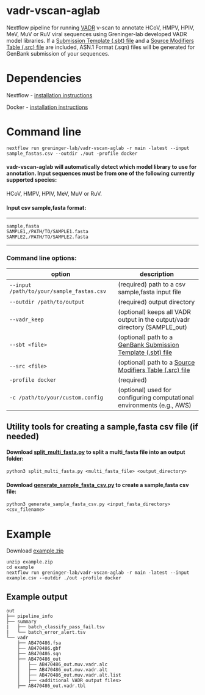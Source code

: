 # vadr-vscan-aglab
Nextflow pipeline for running [VADR](https://github.com/ncbi/vadr) v-scan to annotate HCoV, HMPV, HPIV, MeV, MuV or RuV viral sequences using Greninger-lab developed VADR model libraries.  If a [Submission Template (.sbt) file](https://submit.ncbi.nlm.nih.gov/genbank/template/submission/) and a [Source Modifiers Table (.src) file](https://www.ncbi.nlm.nih.gov/WebSub/html/help/genbank-source-table.html) are included, ASN.1 Format (.sqn) files will be generated for GenBank submission of your sequences.

# Dependencies
Nextflow - [installation instructions](https://www.nextflow.io/docs/latest/install.html)

Docker - [installation instructions](https://docs.docker.com/get-started/get-docker/)

# Command line
    nextflow run greninger-lab/vadr-vscan-aglab -r main -latest --input sample_fastas.csv --outdir ./out -profile docker

#### vadr-vscan-aglab will automatically detect which model library to use for annotation.  Input sequences must be from one of the following currently supported species:
HCoV, HMPV, HPIV, MeV, MuV or RuV.

#### Input csv sample,fasta format:
---------
    sample,fasta
    SAMPLE1,/PATH/TO/SAMPLE1.fasta
    SAMPLE2,/PATH/TO/SAMPLE2.fasta
---------

### Command line options:
| option | description | 
|--------|-------------|
| `--input  /path/to/your/sample_fastas.csv` | (required) path to a csv sample,fasta input file |
| `--outdir /path/to/output`                | (required) output directory |
| `--vadr_keep`                             | (optional) keeps all VADR output in the output/vadr directory (SAMPLE_out) |
| `--sbt <file>`        | (optional) path to a [GenBank Submission Template (.sbt) file](https://submit.ncbi.nlm.nih.gov/genbank/template/submission/) | 
| `--src <file>`        | (optional) path to a [Source Modifiers Table (.src) file](https://www.ncbi.nlm.nih.gov/WebSub/html/help/genbank-source-table.html) |
| `-profile docker`                         | (required) |
| `-c /path/to/your/custom.config`          | (optional) used for configuring computational environments (e.g., AWS) |

## Utility tools for creating a sample,fasta csv file (if needed)
#### Download [split_multi_fasta.py](https://github.com/greninger-lab/vadr-vscan-aglab/raw/refs/heads/main/docker_imgs/vadr/split_multi_fasta.py) to split a multi_fasta file into an output folder:
`python3 split_multi_fasta.py <multi_fasta_file> <output_directory>`
#### Download [generate_sample_fasta_csv.py](https://github.com/greninger-lab/vadr-vscan-aglab/raw/refs/heads/main/docker_imgs/vadr/generate_sample_fasta_csv.py) to create a sample,fasta csv file:
`python3 generate_sample_fasta_csv.py <input_fasta_directory> <csv_filename>`


# Example 
Download [example.zip](https://github.com/greninger-lab/vadr-vscan-aglab/raw/refs/heads/main/assets/example.zip)
    
    unzip example.zip
    cd example
    nextflow run greninger-lab/vadr-vscan-aglab -r main -latest --input example.csv --outdir ./out -profile docker

## Example output
```
out
├── pipeline_info
├── summary
|   ├── batch_classify_pass_fail.tsv
|   └── batch_error_alert.tsv
└── vadr
    ├── AB470486.fsa
    ├── AB470486.gbf
    ├── AB470486.sqn
    ├── AB470486_out
    │   ├── AB470486_out.muv.vadr.alc
    │   ├── AB470486_out.muv.vadr.alt
    │   ├── AB470486_out.muv.vadr.alt.list
    │   ├── <additional VADR output files>
    ├── AB470486_out.vadr.tbl

```






